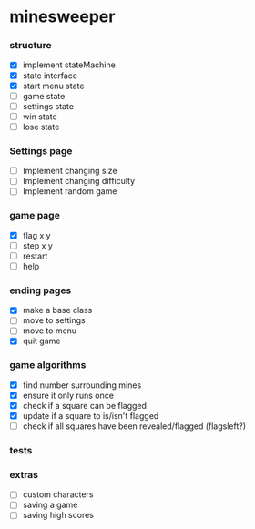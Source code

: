 # minesweeper

### structure
- [x] implement stateMachine
- [x] state interface
- [x] start menu state
- [ ] game state
- [ ] settings state
- [ ] win state
- [ ] lose state

### Settings page
- [ ] Implement changing size
- [ ] Implement changing difficulty
- [ ] Implement random game

### game page
- [x] flag x y
- [ ] step x y
- [ ] restart
- [ ] help

### ending pages
- [x] make a base class
- [ ] move to settings
- [ ] move to menu
- [x] quit game

### game algorithms
- [x] find number surrounding mines
- [x] ensure it only runs once
- [x] check if a square can be flagged
- [x] update if a square to is/isn't flagged
- [ ] check if all squares have been revealed/flagged (flagsleft?)

### tests


 ### extras
- [ ] custom characters
- [ ] saving a game
- [ ] saving high scores
